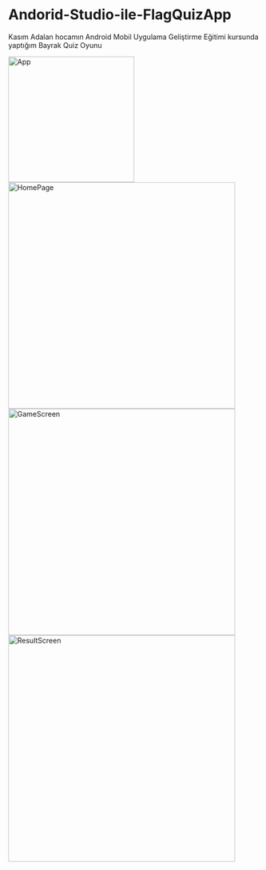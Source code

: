 # Andorid-Studio-ile-FlagQuizApp
Kasım Adalan hocamın Android Mobil Uygulama Geliştirme Eğitimi kursunda yaptığım Bayrak Quiz Oyunu

<img width="252" alt="App" src="https://github.com/emirkddn/Andorid-Studio-ile-FlagQuizApp/assets/118385373/8fdff8b5-bfd6-47d1-9182-01e8d900c089">
<img width="454" alt="HomePage" src="https://github.com/emirkddn/Andorid-Studio-ile-FlagQuizApp/assets/118385373/ae64e994-eb7c-4f83-b55d-57a7d681356d">
<img width="454" alt="GameScreen" src="https://github.com/emirkddn/Andorid-Studio-ile-FlagQuizApp/assets/118385373/913965ce-32cb-414c-8d1a-86d432342e2e">
<img width="454" alt="ResultScreen" src="https://github.com/emirkddn/Andorid-Studio-ile-FlagQuizApp/assets/118385373/a7a37637-d6d5-4871-9035-4397e8c17035">
